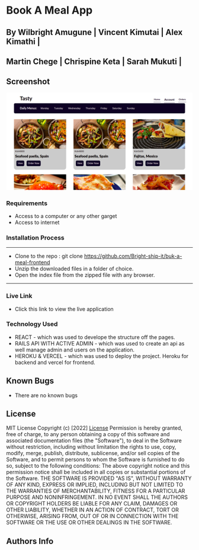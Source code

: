 # Book A Meal App
## By Wilbright Amugune   | Vincent Kimutai   | Alex Kimathi | 
 ##  Martin Chege | Chrispine Keta | Sarah Mukuti  | 

## Screenshot
 ![image](./buk-a-meal.png)





 ###  Requirements
 * Access to  a computer or any other garget
 * Access to internet

 ### Installation Process
 ****
* Clone to the repo : git clone https://github.com/Bright-ship-it/buk-a-meal-frontend
* Unzip the downloaded files in a folder of choice.
* Open the index file from the zipped file with any browser.
 ****


### Live Link
- Click this link to view the live application 

### Technology  Used
* REACT - which was used to develope the structure off the pages.
* RAILS API WITH ACTIVE ADMIN - which was used to create an api as well manage admin and users on the application.
* HEROKU & VERCEL - which was used to deploy the project. Heroku for backend and vercel for frontend.


## Known Bugs
 - There are no known bugs


## License
MIT License
Copyright (c) [2022] [License](LICENSE.txt)
Permission is hereby granted, free of charge, to any person obtaining a copy
of this software and associated documentation files (the "Software"), to deal
in the Software without restriction, including without limitation the rights
to use, copy, modify, merge, publish, distribute, sublicense, and/or sell
copies of the Software, and to permit persons to whom the Software is
furnished to do so, subject to the following conditions:
The above copyright notice and this permission notice shall be included in all
copies or substantial portions of the Software.
THE SOFTWARE IS PROVIDED "AS IS", WITHOUT WARRANTY OF ANY KIND, EXPRESS OR
IMPLIED, INCLUDING BUT NOT LIMITED TO THE WARRANTIES OF MERCHANTABILITY,
FITNESS FOR A PARTICULAR PURPOSE AND NONINFRINGEMENT. IN NO EVENT SHALL THE
AUTHORS OR COPYRIGHT HOLDERS BE LIABLE FOR ANY CLAIM, DAMAGES OR OTHER
LIABILITY, WHETHER IN AN ACTION OF CONTRACT, TORT OR OTHERWISE, ARISING FROM,
OUT OF OR IN CONNECTION WITH THE SOFTWARE OR THE USE OR OTHER DEALINGS IN THE
SOFTWARE.

## Authors Info
